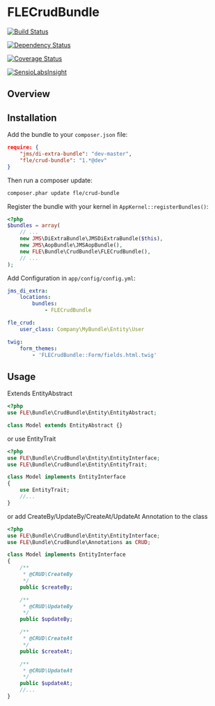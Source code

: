 FLECrudBundle
====================

[![Build Status](https://travis-ci.org/flecomte/CrudBundle.svg)](https://travis-ci.org/flecomte/CrudBundle)

[![Dependency Status](https://www.versioneye.com/user/projects/53d7891b3648f468870002ad/badge.svg)](https://www.versioneye.com/user/projects/53d7891b3648f468870002ad)

[![Coverage Status](https://coveralls.io/repos/flecomte/CrudBundle/badge.png)](https://coveralls.io/r/flecomte/CrudBundle)

[![SensioLabsInsight](https://insight.sensiolabs.com/projects/84a5360f-3171-4bd3-be6b-9f17009a74cd/small.png)](https://insight.sensiolabs.com/projects/84a5360f-3171-4bd3-be6b-9f17009a74cd)

Overview
--------


Installation
------------

Add the bundle to your `composer.json` file:
```json
require: {
    "jms/di-extra-bundle": "dev-master",
    "fle/crud-bundle": "1.*@dev"
}
```

Then run a composer update:

```bash
composer.phar update fle/crud-bundle
```

Register the bundle with your kernel in `AppKernel::registerBundles()`:
```php
<?php
$bundles = array(
    // ...
    new JMS\DiExtraBundle\JMSDiExtraBundle($this),
    new JMS\AopBundle\JMSAopBundle(),
    new FLE\Bundle\CrudBundle\FLECrudBundle(),
    // ...
);
```

Add Configuration in `app/config/config.yml`:
```yaml
jms_di_extra:
    locations:
        bundles:
            - FLECrudBundle

fle_crud:
    user_class: Company\MyBundle\Entity\User

twig:
    form_themes:
        - 'FLECrudBundle::Form/fields.html.twig'
```


Usage
-----
Extends EntityAbstract
```php
<?php
use FLE\Bundle\CrudBundle\Entity\EntityAbstract;

class Model extends EntityAbstract {}
```

or use EntityTrait
```php
<?php
use FLE\Bundle\CrudBundle\Entity\EntityInterface;
use FLE\Bundle\CrudBundle\Entity\EntityTrait;

class Model implements EntityInterface
{
    use EntityTrait;
    //...
}
```

or add CreateBy/UpdateBy/CreateAt/UpdateAt Annotation to the class
```php
<?php
use FLE\Bundle\CrudBundle\Entity\EntityInterface;
use FLE\Bundle\CrudBundle\Annotations as CRUD;

class Model implements EntityInterface
{
    /**
     * @CRUD\CreateBy
     */
    public $createBy;

    /**
     * @CRUD\UpdateBy
     */
    public $updateBy;

    /**
     * @CRUD\CreateAt
     */
    public $createAt;

    /**
     * @CRUD\UpdateAt
     */
    public $updateAt;
    //...
}
```